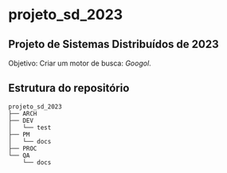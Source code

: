 # projeto_sd_2023

## Projeto de Sistemas Distribuídos de 2023

Objetivo: Criar um motor de busca: *Googol*.  


## Estrutura do repositório

```
projeto_sd_2023
├── ARCH
├── DEV
│   └── test
├── PM
│   └── docs
├── PROC
└── QA
    └── docs
```

